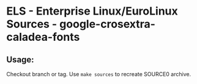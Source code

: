 # ELS - Enterprise Linux/EuroLinux Sources - google-crosextra-caladea-fonts
 
## Usage:
  Checkout branch or tag. Use `make sources` to recreate  SOURCE0 archive.
